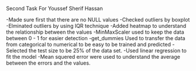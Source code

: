 Second Task For Youssef Sherif Hassan 


-Made sure first that there are no NULL values 
-Checked outliers by boxplot
-Elminated outliers by using IQR technique 
-Added heatmap to understand the relationship between the values
-MinMaxScaler used to keep the data between 0 - 1 for easier detection 
-get_dummies Used to transfer the data from categorical to numerical to be easy to be trained and predicted 
-Selected the test size to be 25% of the data set.
-Used linear regression to fit the model 
-Mean squered error were used to understand the average between the errors and the values. 

